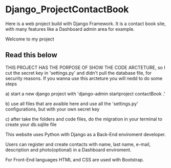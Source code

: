 # Django_ProjectContactBook
Here is a web project build with Django Framework. It is a contact book site, with many features like a Dashboard admin area for example.

<p>Welcome to my project</p>
<h2>Read this below</h2>
<p>THIS PROJECT HAS THE PORPOSE OF SHOW THE CODE ARCTETURE, so I cut the secret key in 'settings.py' and didn't pull the database file, for security reasons. If you wanna use this arcteture you will nedd to do some steps</p>
<p>a) start a new django project with 'django-admin startproject contactBook .'</P>
<p>b) use all files that are avaible here and use all the 'settings.py' configurations, but with your own secret key</p>
<p>c) after take the folders and code files, do the migration in your terminal to create your db.sqlite file</p>

<p>This website uses Python with Django as a Back-End enviroment developer.</p>
<p>Users can register and create contacts with name, last name, e-mail, description and photo(optional) in a Dashboard enviroment.</p>
<p>For Front-End languages HTML and CSS are used with Bootstrap.</p>
